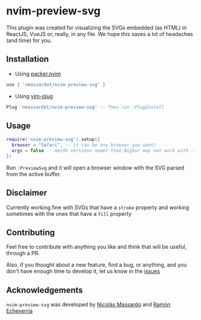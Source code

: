 # nvim-preview-svg

This plugin was created for visualizing the SVGs embedded (as HTML) in ReactJS, VueJS or, really, in any file. We hope this saves a lot of headaches (and time) for you.

## Installation

- Using [packer.nvim](https://github.com/wbthomason/packer.nvim)

```lua
use { 'nmassardot/nvim-preview-svg' }
```

- Using [vim-plug](https://github.com/junegunn/vim-plug)

```lua
Plug 'nmassardot/nvim-preview-svg' -- Then run :PlugInstall
```

## Usage

```lua
require('nvim-preview-svg').setup({
  browser = "Safari", -- it can be any browser you want!
  args = false -- macOS versions newer than BigSur may not work with --args
})
```

Run `:PreviewSvg` and it will open a browser window with the SVG parsed from the active buffer.

## Disclaimer

Currently working fine with SVGs that have a `stroke` property and working sometimes with the ones that have a `fill` property

## Contributing

Feel free to contribute with anything you like and think that will be useful, through a PR.

Also, if you thought about a new feature, find a bug, or anything, and you don't have enough time to develop it, let us know in the [issues](https://github.com/nmassardot/nvim-preview-svg/issues)

## Acknowledgements

`nvim-preview-svg` was developed by [Nicolás Massardo](https://github.com/nmassardot) and [Ramón Echeverría](https://github.com/rieg-ec)
